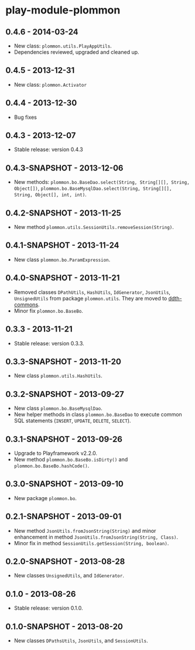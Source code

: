 play-module-plommon
===================

0.4.6 - 2014-03-24
------------------
- New class: `plommon.utils.PlayAppUtils`.
- Dependencies reviewed, upgraded and cleaned up.


0.4.5 - 2013-12-31
------------------
- New class: `plommon.Activator`


0.4.4 - 2013-12-30
------------------
- Bug fixes


0.4.3 - 2013-12-07
------------------
- Stable release: version 0.4.3


0.4.3-SNAPSHOT - 2013-12-06
---------------------------
- New methods: `plommon.bo.BaseDao.select(String, String[][], String, Object[])`, `plommon.bo.BaseMysqlDao.select(String, String[][], String, Object[], int, int)`.


0.4.2-SNAPSHOT - 2013-11-25
---------------------------
- New method `plommon.utils.SessionUtils.removeSession(String)`.


0.4.1-SNAPSHOT - 2013-11-24
---------------------------
- New class `plommon.bo.ParamExpression`.


0.4.0-SNAPSHOT - 2013-11-21
---------------------------
- Removed classes `DPathUtils`, `HashUtils`, `IdGenerator`, `JsonUtils`, `UnsignedUtils` from package `plommon.utils`.
They are moved to [ddth-commons](https://github.com/DDTH/ddth-commons).
- Minor fix `plommon.bo.BaseBo`.


0.3.3 - 2013-11-21
------------------
- Stable release: version 0.3.3.


0.3.3-SNAPSHOT - 2013-11-20
---------------------------
- New class `plommon.utils.HashUtils`.


0.3.2-SNAPSHOT - 2013-09-27
---------------------------
- New class `plommon.bo.BaseMysqlDao`.
- New helper methods in class `plommon.bo.BaseDao` to execute common SQL statements (`INSERT`, `UPDATE`, `DELETE`, `SELECT`).


0.3.1-SNAPSHOT - 2013-09-26
---------------------------
- Upgrade to Playframework v2.2.0.
- New method `plommon.bo.BaseBo.isDirty()` and `plommon.bo.BaseBo.hashCode()`.


0.3.0-SNAPSHOT - 2013-09-10
---------------------------
- New package `plommon.bo`.


0.2.1-SNAPSHOT - 2013-09-01
---------------------------
- New method `JsonUtils.fromJsonString(String)` and minor enhancement in method `JsonUtils.fromJsonString(String, Class)`.
- Minor fix in method `SessionUtils.getSession(String, boolean)`.


0.2.0-SNAPSHOT - 2013-08-28
---------------------------
- New classes `UnsignedUtils`, and `IdGenerator`.


0.1.0 - 2013-08-26
------------------
- Stable release: version 0.1.0.


0.1.0-SNAPSHOT - 2013-08-20
---------------------------
- New classes `DPathsUtils`, `JsonUtils`, and `SessionUtils`.
